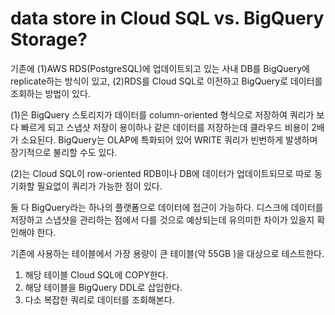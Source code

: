 # data store in Cloud SQL vs. BigQuery Storage?

기존에 (1)AWS RDS(PostgreSQL)에 업데이트되고 있는 사내 DB를 BigQuery에 replicate하는 방식이 있고, (2)RDS를 Cloud SQL로 이전하고 BigQuery로 데이터를 조회하는 방법이 있다. 

(1)은 BigQuery 스토리지가 데이터를 column-oriented 형식으로 저장하여 쿼리가 보다 빠르게 되고 스냅샷 저장이 용이하나 같은 데이터를 저장하는데 클라우드 비용이 2배가 소요된다. BigQuery는 OLAP에 특화되어 있어 WRITE 쿼리가 빈번하게 발생하며 장기적으로 불리할 수도 있다. 

(2)는 Cloud SQL이 row-oriented RDB이나 DB에 데이터가 업데이트되므로 따로 동기화할 필요없이 쿼리가 가능한 점이 있다. 

둘 다 BigQuery라는 하나의 플랫폼으로 데이터에 접근이 가능하다. 디스크에 데이터를 저장하고 스냅샷을 관리하는 점에서 다를 것으로 예상되는데 유의미한 차이가 있을지 확인해야 한다. 

기존에 사용하는 테이블에서 가장 용량이 큰 테이블(약 55GB )을 대상으로 테스트한다.

1. 해당 테이블 Cloud SQL에 COPY한다.
2. 해당 테이블을 BigQuery DDL로 삽입한다.
3. 다소 복잡한 쿼리로 데이터를 조회해본다.